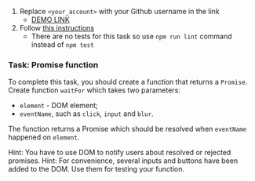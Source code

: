 1. Replace `<your_account>` with your Github username in the link
    - [DEMO LINK](https://<your_account>.github.io/js_promise_function_DOM/)
2. Follow [this instructions](https://mate-academy.github.io/layout_task-guideline/)
    - There are no tests for this task so use `npm run lint` command instead of `npm test`

### Task: Promise function

To complete this task, you should create a function that returns a `Promise`.
Create function `waitFor` which takes two parameters:
- `element` - DOM element;
- `eventName`, such as `click`, `input` and `blur`.

The function returns a Promise which should be resolved when `eventName` happened on `element`.

Hint: You have to use DOM to notify users about resolved or rejected promises.
Hint: For convenience, several inputs and buttons have been added to the DOM. Use them for testing your function.
